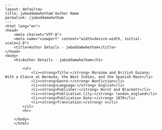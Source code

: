 
    ---
    layout: defaultau
    title: jwboddamwhetham'Author Name 
    permalink: /jwboddamwhetham
    ---
    <html lang="en">
    <head>
        <meta charset="UTF-8">
        <meta name="viewport" content="width=device-width, initial-scale=1.0">
        <title>Author Details - jwboddamwhetham</title>
    </head>
    <body>
        <h1>Author Details - jwboddamwhetham</h1>
        
            <ul>
                <li><strong>Title:</strong> Roraima and British Guiana: With a Glance at Bermuda, the West Indies, and the Spanish Main</li>
                <li><strong>Genre:</strong> Nonfiction</li>
                <li><strong>Language:</strong> English</li>
                <li><strong>Publisher:</strong> Hurst and Blackett</li>
                <li><strong>Publication City:</strong> london_england</li>
                <li><strong>Publication Date:</strong> 1879</li>
                <li><strong>Translation:</strong> n</li>
            </ul>
            <hr>
            
        </body>
        </html>
        